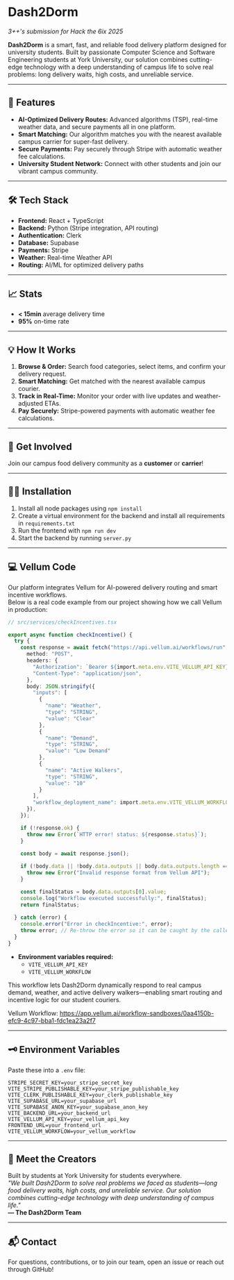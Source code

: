 # Dash2Dorm

_3++'s submission for Hack the 6ix 2025_

**Dash2Dorm** is a smart, fast, and reliable food delivery platform designed for university students. Built by passionate Computer Science and Software Engineering students at York University, our solution combines cutting-edge technology with a deep understanding of campus life to solve real problems: long delivery waits, high costs, and unreliable service.

---

## 🚀 Features

- **AI-Optimized Delivery Routes:** Advanced algorithms (TSP), real-time weather data, and secure payments all in one platform.
- **Smart Matching:** Our algorithm matches you with the nearest available campus carrier for super-fast delivery.
- **Secure Payments:** Pay securely through Stripe with automatic weather fee calculations.
- **University Student Network:** Connect with other students and join our vibrant campus community.

---

## 🛠️ Tech Stack

- **Frontend:** React + TypeScript
- **Backend:** Python (Stripe integration, API routing)
- **Authentication:** Clerk
- **Database:** Supabase
- **Payments:** Stripe
- **Weather:** Real-time Weather API
- **Routing:** AI/ML for optimized delivery paths

---


## 📈 Stats

- **< 15min** average delivery time
- **95%** on-time rate

---

## 💡 How It Works

1. **Browse & Order:** Search food categories, select items, and confirm your delivery request.
2. **Smart Matching:** Get matched with the nearest available campus courier.
3. **Track in Real-Time:** Monitor your order with live updates and weather-adjusted ETAs.
4. **Pay Securely:** Stripe-powered payments with automatic weather fee calculations.

---

## 👥 Get Involved

Join our campus food delivery community as a **customer** or **carrier**!

---

## 🧑‍💻 Installation

1. Install all node packages using `npm install`
2. Create a virtual environment for the backend and install all requirements in `requirements.txt`
3. Run the frontend with `npm run dev`
4. Start the backend by running `server.py`

---

## 💻 Vellum Code

Our platform integrates Vellum for AI-powered delivery routing and smart incentive workflows.  
Below is a real code example from our project showing how we call Vellum in production:

```typescript
// src/services/checkIncentives.tsx

export async function checkIncentive() {
  try {
    const response = await fetch("https://api.vellum.ai/workflows/run", {
      method: "POST",
      headers: {
        "Authorization": `Bearer ${import.meta.env.VITE_VELLUM_API_KEY}`,
        "Content-Type": "application/json",
      },
      body: JSON.stringify({
        "inputs": [
          {
            "name": "Weather",
            "type": "STRING",
            "value": "Clear"
          },
          {
            "name": "Demand",
            "type": "STRING",
            "value": "Low Demand"
          },
          {
            "name": "Active Walkers",
            "type": "STRING",
            "value": "10"
          }
        ],
        "workflow_deployment_name": import.meta.env.VITE_VELLUM_WORKFLOW ?? "inclement-weather",
      }),
    });

    if (!response.ok) {
      throw new Error(`HTTP error! status: ${response.status}`);
    }

    const body = await response.json();
    
    if (!body.data || !body.data.outputs || body.data.outputs.length === 0) {
      throw new Error("Invalid response format from Vellum API");
    }

    const finalStatus = body.data.outputs[0].value;
    console.log("Workflow executed successfully:", finalStatus);
    return finalStatus;
    
  } catch (error) {
    console.error("Error in checkIncentive:", error);
    throw error; // Re-throw the error so it can be caught by the caller
  }
}
```

- **Environment variables required:**  
  - `VITE_VELLUM_API_KEY`  
  - `VITE_VELLUM_WORKFLOW`  

This workflow lets Dash2Dorm dynamically respond to real campus demand, weather, and active delivery walkers—enabling smart routing and incentive logic for our student couriers.  

Vellum Workflow: https://app.vellum.ai/workflow-sandboxes/0aa4150b-efc9-4c97-bba1-fdc1ea23a2f7

---

## 🗝️ Environment Variables

Paste these into a `.env` file:
```
STRIPE_SECRET_KEY=your_stripe_secret_key
VITE_STRIPE_PUBLISHABLE_KEY=your_stripe_publishable_key
VITE_CLERK_PUBLISHABLE_KEY=your_clerk_publishable_key
VITE_SUPABASE_URL=your_supabase_url
VITE_SUPABASE_ANON_KEY=your_supabase_anon_key
VITE_BACKEND_URL=your_backend_url
VITE_VELLUM_API_KEY=your_vellum_api_key
FRONTEND_URL=your_frontend_url
VITE_VELLUM_WORKFLOW=your_vellum_workflow
```

---

## 🏫 Meet the Creators

Built by students at York University for students everywhere.  
_"We built Dash2Dorm to solve real problems we faced as students—long food delivery waits, high costs, and unreliable service. Our solution combines cutting-edge technology with deep understanding of campus life."_  
**— The Dash2Dorm Team**

---

## 📬 Contact

For questions, contributions, or to join our team, open an issue or reach out through GitHub!
